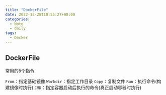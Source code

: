 ```yaml
---
title: "DockerFile"
date: 2022-12-28T10:55:27+08:00
categories:
  - Note
  - daily
tags:
  - Docker
---
```



## DockerFile

常用的5个指令

`From`：指定基础镜像
`Workdir`：指定工作目录
`Copy`：复制文件
`Run`：执行命令(构建镜像时执行)
`CMD`：指定容器启动后执行的命令(真正启动容器时执行)
